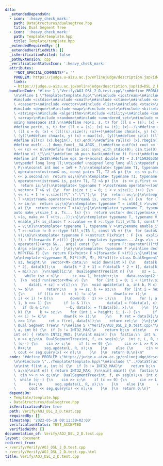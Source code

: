 ```yaml
---
data:
  _extendedDependsOn:
  - icon: ':heavy_check_mark:'
    path: DataStructures/dualsegtree.hpp
    title: Dual Segment Tree
  - icon: ':heavy_check_mark:'
    path: Template/template.hpp
    title: Template/template.hpp
  _extendedRequiredBy: []
  _extendedVerifiedWith: []
  _isVerificationFailed: false
  _pathExtension: cpp
  _verificationStatusIcon: ':heavy_check_mark:'
  attributes:
    '*NOT_SPECIAL_COMMENTS*': ''
    PROBLEM: https://judge.u-aizu.ac.jp/onlinejudge/description.jsp?id=DSL_2_D
    links:
    - https://judge.u-aizu.ac.jp/onlinejudge/description.jsp?id=DSL_2_D
  bundledCode: "#line 1 \"Verify/AOJ_DSL_2_D.test.cpp\"\n#define PROBLEM \"https://judge.u-aizu.ac.jp/onlinejudge/description.jsp?id=DSL_2_D\"\
    \n\n#line 1 \"Template/template.hpp\"\n#include <iostream>\n#include <iomanip>\n\
    #include <cstdio>\n#include <cmath>\n#include <ctime>\n#include <cstdlib>\n#include\
    \ <cassert>\n#include <vector>\n#include <list>\n#include <stack>\n#include <queue>\n\
    #include <deque>\n#include <map>\n#include <set>\n#include <bitset>\n#include\
    \ <string>\n#include <algorithm>\n#include <utility>\n#include <complex>\n#include\
    \ <array>\n#include <random>\n#include <unordered_set>\n#include <unordered_map>\n\
    using namespace std;\n\n#define rep(x, s, t) for (ll x = (s); (x) <= (t); (x)++)\n\
    #define per(x, s, t) for (ll x = (s); (x) >= (t); (x)--)\n#define reps(x, s) for\
    \ (ll x = 0; (x) < (ll)(s).size(); (x)++)\n#define chmin(x, y) (x) = min((x),\
    \ (y))\n#define chmax(x, y) (x) = max((x), (y))\n#define sz(x) ((ll)(x).size())\n\
    #define all(x) (x).begin(), (x).end()\n#define rall(x) (x).rbegin(), (x).rend()\n\
    #define outl(...) dump_func(__VA_ARGS__)\n#define outf(x) cout << fixed << setprecision(16)\
    \ << (x) << nl\n#define fastio ios::sync_with_stdio(0); cin.tie(0); cout.tie(0)\n\
    #define nl \"\\n\"\n#define pb push_back\n#define fi first\n#define se second\n\
    #define inf 2e18\n#define eps 1e-9\nconst double PI = 3.1415926535897932384626433;\n\
    \ntypedef long long ll;\ntypedef unsigned long long ull;\ntypedef pair<ll, ll>\
    \ P;\n\nconst int mod = 1e9 + 7;\n\ntemplate< typename T1, typename T2 >\nostream&\
    \ operator<<(ostream& os, const pair< T1, T2 >& p) {\n  os << p.first << \" \"\
    \ << p.second;\n  return os;\n}\n\ntemplate< typename T1, typename T2 >\nistream&\
    \ operator>>(istream& is, pair< T1, T2 >& p) {\n  is >> p.first >> p.second;\n\
    \  return is;\n}\n\ntemplate< typename T >\nostream& operator<<(ostream& os, const\
    \ vector< T >& v) {\n  for (size_t i = 0; i < v.size(); i++) {\n    os << v[i]\
    \ << (i + 1 != v.size()?\" \":\"\");\n  }\n  return os;\n}\n\ntemplate< typename\
    \ T >\nistream& operator>>(istream& is, vector< T >& v) {\n  for (T& in : v) is\
    \ >> in;\n  return is;\n}\n\ntemplate< typename T = int64_t >\nvector< T > make_v(size_t\
    \ a) {\n  return vector< T >(a);\n}\n\ntemplate< typename T, typename... Ts >\n\
    auto make_v(size_t a, Ts... ts) {\n  return vector< decltype(make_v< T >(ts...))\
    \ >(a, make_v< T >(ts...));\n}\n\ntemplate< typename T, typename V >\ntypename\
    \ enable_if< is_class< T >::value == 0 >::type fill_v(T& t, const V& v) {\n  t\
    \ = v;\n}\n\ntemplate< typename T, typename V >\ntypename enable_if< is_class<\
    \ T >::value != 0 >::type fill_v(T& t, const V& v) {\n  for (auto& e : t) fill_v(e,\
    \ v);\n}\n\ntemplate< typename F >\nstruct FixPoint : F {\n  explicit FixPoint(F&&\
    \ f) : F(forward< F >(f)) {}\n\n  template< typename... Args >\n  decltype(auto)\
    \ operator()(Args &&... args) const {\n    return F::operator()(*this, forward<\
    \ Args >(args)...);\n  }\n};\n\ntemplate< typename F >\ninline decltype(auto)\
    \ MFP(F&& f) {\n  return FixPoint< F >{forward< F >(f)};\n}\n#line 1 \"DataStructures/dualsegtree.hpp\"\
    \n\ntemplate <typename M, M(*f)(M, M), M(*m1)()> class DualSegmentTree {\n  int\
    \ sz, height;\n  vector<M> data;\n  void down(int k) {\n    data[k * 2] = f(data[k\
    \ * 2], data[k]);\n    data[k * 2 + 1] = f(data[k * 2 + 1], data[k]);\n    data[k]\
    \ = m1();\n  }\n\npublic:\n  DualSegmentTree(int n) {\n    sz = 1, height = 0;\n\
    \    while (sz < n)\n      sz <<= 1, height++;\n    data.assign(2 * sz, m1());\n\
    \  }\n  void run(vector<M>& v) {\n    for (int i = 0; i < (int)v.size(); i++)\n\
    \      data[i + sz] = v[i];\n  }\n  void update(int a, int b, M x) {\n    if (a\
    \ >= b)\n      return;\n    a += sz, b += sz;\n    for (int i = height; i; i--)\
    \ {\n      if (((a >> i) << i) != a)\n        down(a >> i);\n      if (((b >>\
    \ i) << i) != b)\n        down((b - 1) >> i);\n    }\n    for (; a < b; a >>=\
    \ 1, b >>= 1) {\n      if (a & 1)\n        data[a] = f(data[a], x), a++;\n   \
    \   if (b & 1)\n        --b, data[b] = f(data[b], x);\n    }\n  }\n  M query(int\
    \ k) {\n    k += sz;\n    for (int i = height; i; i--) {\n      if (((k >> i)\
    \ << i) != k)\n        down(k >> i);\n    }\n    M ret = data[k];\n    while (k\
    \ >>= 1)\n      ret = f(ret, data[k]);\n    return ret;\n  }\n};\n\n/**\n * @brief\
    \ Dual Segment Tree\n */\n#line 5 \"Verify/AOJ_DSL_2_D.test.cpp\"\n\nint f(int\
    \ a, int b) {\n  if (b != INT32_MAX)\n    return b;\n  else\n    return a;\n}\n\
    int e() { return INT32_MAX; }\n\nint main() {\n  fastio;\n  int n, q;\n  cin >>\
    \ n >> q;\n\n  DualSegmentTree<int, f, e> seg(n);\n  int c, L, R, x;\n  while\
    \ (q--) {\n    cin >> c;\n    if (c == 0) {\n      cin >> L >> R >> x;\n     \
    \ R++;\n      seg.update(L, R, x);\n    }\n    else {\n      cin >> x;\n     \
    \ cout << seg.query(x) << nl;\n    }\n  }\n  return 0;\n}\n"
  code: "#define PROBLEM \"https://judge.u-aizu.ac.jp/onlinejudge/description.jsp?id=DSL_2_D\"\
    \n\n#include \"../Template/template.hpp\"\n#include \"../DataStructures/dualsegtree.hpp\"\
    \n\nint f(int a, int b) {\n  if (b != INT32_MAX)\n    return b;\n  else\n    return\
    \ a;\n}\nint e() { return INT32_MAX; }\n\nint main() {\n  fastio;\n  int n, q;\n\
    \  cin >> n >> q;\n\n  DualSegmentTree<int, f, e> seg(n);\n  int c, L, R, x;\n\
    \  while (q--) {\n    cin >> c;\n    if (c == 0) {\n      cin >> L >> R >> x;\n\
    \      R++;\n      seg.update(L, R, x);\n    }\n    else {\n      cin >> x;\n\
    \      cout << seg.query(x) << nl;\n    }\n  }\n  return 0;\n}"
  dependsOn:
  - Template/template.hpp
  - DataStructures/dualsegtree.hpp
  isVerificationFile: true
  path: Verify/AOJ_DSL_2_D.test.cpp
  requiredBy: []
  timestamp: '2022-05-18 08:11:38+02:00'
  verificationStatus: TEST_ACCEPTED
  verifiedWith: []
documentation_of: Verify/AOJ_DSL_2_D.test.cpp
layout: document
redirect_from:
- /verify/Verify/AOJ_DSL_2_D.test.cpp
- /verify/Verify/AOJ_DSL_2_D.test.cpp.html
title: Verify/AOJ_DSL_2_D.test.cpp
---
```

